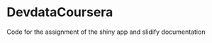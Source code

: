 DevdataCoursera
===============

Code for the assignment of the shiny app and slidify documentation
